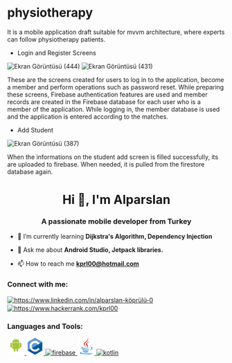 # physiotherapy
It is a mobile application draft suitable for mvvm architecture, where experts can follow physiotherapy patients.
* Login and Register Screens

![Ekran Görüntüsü (444)](https://user-images.githubusercontent.com/62509948/121916113-85b69780-cd3c-11eb-9b98-1841fbc4869a.png)
![Ekran Görüntüsü (431)](https://user-images.githubusercontent.com/62509948/121916000-6a4b8c80-cd3c-11eb-818d-c00b92349307.png)


These are the screens created for users to log in to the application, become a member and perform operations such as password reset. While preparing these screens, Firebase authentication features are used and member records are created in the Firebase database for each user who is a member of the application. While logging in, the member database is used and the application is entered according to the matches.

* Add Student

![Ekran Görüntüsü (387)](https://user-images.githubusercontent.com/62509948/120915780-5d7cc800-c6ae-11eb-9cbf-bcee53ab6f6a.png)

When the informations on the student add screen is filled successfully, its are uploaded to firebase. When needed, it is pulled from the firestore database again.





<h1 align="center">Hi 👋, I'm Alparslan</h1>
<h3 align="center">A passionate mobile developer from Turkey</h3>

- 🌱 I’m currently learning **Dijkstra's Algorithm, Dependency Injection**

- 💬 Ask me about **Android Studio, Jetpack libraries.**

- 📫 How to reach me **kprl00@hotmail.com**

<h3 align="left">Connect with me:</h3>
<p align="left">
<a href="https://linkedin.com/in/alparslan-köprülü-0" target="blank"><img align="center" src="https://raw.githubusercontent.com/rahuldkjain/github-profile-readme-generator/neutral-icons/src/images/icons/Social/linked-in-alt.svg" alt="https://www.linkedin.com/in/alparslan-köprülü-0" height="30" width="40" /></a>
<a href="https://www.hackerrank.com/kprl00" target="blank"><img align="center" src="https://raw.githubusercontent.com/rahuldkjain/github-profile-readme-generator/neutral-icons/src/images/icons/Social/hackerrank.svg" alt="https://www.hackerrank.com/kprl00" height="30" width="40" /></a>
</p>

<h3 align="left">Languages and Tools:</h3>
<p align="left"> <a href="https://developer.android.com" target="_blank"> <img src="https://raw.githubusercontent.com/devicons/devicon/master/icons/android/android-original-wordmark.svg" alt="android" width="40" height="40"/> </a> <a href="https://www.cprogramming.com/" target="_blank"> <img src="https://raw.githubusercontent.com/devicons/devicon/master/icons/c/c-original.svg" alt="c" width="40" height="40"/> </a> <a href="https://firebase.google.com/" target="_blank"> <img src="https://www.vectorlogo.zone/logos/firebase/firebase-icon.svg" alt="firebase" width="40" height="40"/> </a> <a href="https://www.java.com" target="_blank"> <img src="https://raw.githubusercontent.com/devicons/devicon/master/icons/java/java-original.svg" alt="java" width="40" height="40"/> </a> <a href="https://kotlinlang.org" target="_blank"> <img src="https://www.vectorlogo.zone/logos/kotlinlang/kotlinlang-icon.svg" alt="kotlin" width="40" height="40"/> </a> </p>

